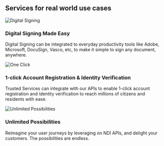 <div class="row api-splash-section-title">
  <div class="col-lg-7 col-md-12 col-sm-12">
    <h2 class="splash-title">Services for real world use cases</h2>
  </div>
</div>
<div class="row api-splash-info-points">
  <div class="col-md-4 col-sm-12 api-splash-info-single">
    <img class="api-splash-info-icon mb-3" src="/assets/lib/trusted-services/img/trusted-services-signing.svg" alt="Digital Signing">
    <h3 class="api-info-point-title">
      Digital Signing Made Easy  
    </h3>
    <p>
      Digital Signing can be integrated to everyday productivity tools like Adobe, Microsoft, DocuSign, Vasco, etc, to make it simple to sign any document, anywhere.
    </p>
  </div>
  <div class="col-md-4 col-sm-12 api-splash-info-single">
    <img class="api-splash-info-icon mb-3" src="/assets/lib/trusted-services/img/trusted-services-one-click.svg" alt="One Click">
    <h3 class="api-info-point-title">
      1-click Account Registration & Identity Verification
    </h5>
    <p>
      Trusted Services can integrate with our APIs to enable 1-click account registration and identity verification to reach millions of citizens and residents with ease.
    </p>
  </div>
  <div class="col-md-4 col-sm-12 api-splash-info-single">
    <img class="api-splash-info-icon mb-3" src="/assets/lib/trusted-services/img/trusted-services-infinite.svg" alt="Unlimited Possibilities">
    <h3 class="api-info-point-title">
      Unlimited Possibilities
    </h5>
    <p>
      Reimagine your user journeys by leveraging on NDI APIs, and delight your customers. The possibilities are endless.
    </p>
  </div>
</div>
